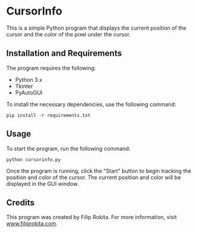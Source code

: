 # CursorInfo

This is a simple Python program that displays the current position of the cursor and the color of the pixel under the cursor.

## Installation and Requirements

The program requires the following:

- Python 3.x
- Tkinter
- PyAutoGUI

To install the necessary dependencies, use the following command:

```
pip install -r requirements.txt
```

## Usage

To start the program, run the following command:

```
python cursorinfo.py
```

Once the program is running, click the "Start" button to begin tracking the position and color of the cursor. The current position and color will be displayed in the GUI window.

## Credits

This program was created by Filip Rokita. For more information, visit www.filiprokita.com.
